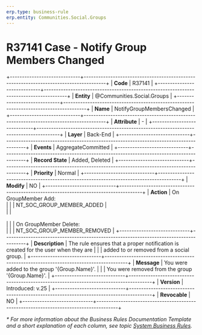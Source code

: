 ```yaml
---
erp.type: business-rule
erp.entity: Communities.Social.Groups
---
```


# R37141 Case - Notify Group Members Changed
+-----------------------------+---------------------------------------------------------------------------------------+
| **Code**                    | R37141                                                                                |
+-----------------------------+---------------------------------------------------------------------------------------+
| **Entity**                  | @Communities.Social.Groups                                                            |
+-----------------------------+---------------------------------------------------------------------------------------+
| **Name**                    | NotifyGroupMembersChanged                                                             |
+-----------------------------+---------------------------------------------------------------------------------------+
| **Attribute**               | \-                                                                                    |
+-----------------------------+---------------------------------------------------------------------------------------+
| **Layer**                   | Back-End                                                                              |
+-----------------------------+---------------------------------------------------------------------------------------+
| **Events**                  | AggregateCommitted                                                                    |
+-----------------------------+---------------------------------------------------------------------------------------+
| **Record State**            | Added, Deleted                                                                        |
+-----------------------------+---------------------------------------------------------------------------------------+
| **Priority**                | Normal                                                                                |
+-----------------------------+---------------------------------------------------------------------------------------+
| **Modify**                  | NO                                                                                    |
+-----------------------------+---------------------------------------------------------------------------------------+
| **Action**                  | On GroupMember Add:<br>                                                                |
|                             | NT_SOC_GROUP_MEMBER_ADDED                                                             |   
|                             | <br></br>                                                                             |
|                             | Оn GroupMember Delete:<br>                                                            |
|                             | NT_SOC_GROUP_MEMBER_REMOVED                                                           |
+-----------------------------+---------------------------------------------------------------------------------------+
| **Description**             | The rule ensures that a proper notification is created for the user when they are     |
|                             | added to or removed from a social group.                                              | 
+-----------------------------+---------------------------------------------------------------------------------------+
| **Message**                 | You were added to the group '{Group.Name}'.                                           |
|                             | You were removed from the group '{Group.Name}'.                                       |
+-----------------------------+---------------------------------------------------------------------------------------+
| **Version**                 | Introduced: v.25                                                                      |
+-----------------------------+---------------------------------------------------------------------------------------+
| **Revocable**               | NO                                                                                    |
+-----------------------------+---------------------------------------------------------------------------------------+

*\* For more information about the Business Rules Documentation Template and a short explanation of each column, see
topic [System Business Rules](../templates/template-description-system-business-rules.md).*
